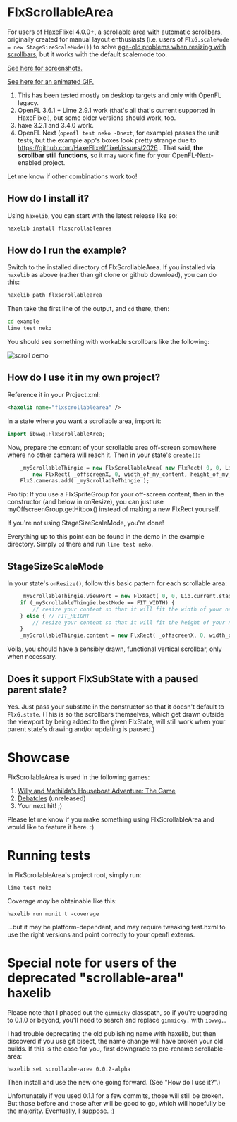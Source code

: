 # FlxScrollableArea

For users of HaxeFlixel 4.0.0+, a scrollable area with automatic scrollbars, originally created for manual layout enthusiasts (i.e. users of `FlxG.scaleMode = new StageSizeScaleMode()`) to solve [age-old problems when resizing with scrollbars](http://inthebeginningwasthewordgame.blogspot.ch/2016/01/scrollbar-merry-go-round.html), but it works with the default scalemode too.
	
[See here for screenshots.](http://inthebeginningwasthewordgame.blogspot.ch/2016/01/huzzah-scrollbars-drawn.html)

[See here for an animated GIF.](https://twitter.com/wastheWordGame/status/738750646527119360)

1. This has been tested mostly on desktop targets and only with OpenFL legacy.
1. OpenFL 3.6.1 + Lime 2.9.1 work (that's all that's current supported in HaxeFlixel), but some older versions should work, too.
1. haxe 3.2.1 and 3.4.0 work.
1. OpenFL Next (`openfl test neko -Dnext`, for example) passes the unit tests, but the example app's boxes look pretty strange due to https://github.com/HaxeFlixel/flixel/issues/2026 .  That said, **the scrollbar still functions**, so it may work fine for your OpenFL-Next-enabled project.

Let me know if other combinations work too!

## How do I install it?

Using `haxelib`, you can start with the latest release like so:

```sh
haxelib install flxscrollablearea
```

## How do I run the example?

Switch to the installed directory of FlxScrollableArea.  If you installed via `haxelib` as above (rather than git clone or github download), you can do this:

```sh
haxelib path flxscrollablearea
```

Then take the first line of the output, and `cd` there, then:

```sh
cd example
lime test neko
```

You should see something with workable scrollbars like the following:

![scroll demo](https://cloud.githubusercontent.com/assets/16719964/23081153/d170bc5c-f553-11e6-8c43-2d54458289da.gif)


## How do I use it in my own project?

Reference it in your Project.xml:

```xml
<haxelib name="flxscrollablearea" />
```

In a state where you want a scrollable area, import it:

```haxe
import ibwwg.FlxScrollableArea;
```

Now, prepare the content of your scrollable area off-screen somewhere where no other camera will reach it.  Then in your state's `create()`:

```haxe
	_myScrollableThingie = new FlxScrollableArea( new FlxRect( 0, 0, Lib.current.stage.stageWidth, Lib.current.stage.stageHeight ), // full-screen viewport
		new FlxRect( _offscreenX, 0, width_of_my_content, height_of_my_content ), FIT_WIDTH );
	FlxG.cameras.add( _myScrollableThingie );
```

Pro tip: If you use a FlxSpriteGroup for your off-screen content, then in the constructor (and below in onResize), you can just use myOffscreenGroup.getHitbox() instead of making a new FlxRect yourself.

If you're not using StageSizeScaleMode, you're done!

Everything up to this point can be found in the demo in the example directory.  Simply `cd` there and run `lime test neko`.

## StageSizeScaleMode

In your state's `onResize()`, follow this basic pattern for each scrollable area:

```haxe
	_myScrollableThingie.viewPort = new FlxRect( 0, 0, Lib.current.stage.stageWidth, Lib.current.stage.stageHeight ); // must be before .bestMode
	if (_myScrollableThingie.bestMode == FIT_WIDTH) {
		// resize your content so that it will fit the width of your newly resized viewport, minus _myScrollableThingie.verticalScrollbarWidth
	} else { // FIT_HEIGHT
		// resize your content so that it will fit the height of your newly resized viewport
	}
	_myScrollableThingie.content = new FlxRect( _offscreenX, 0, width_of_my_content, height_of_my_content );
```

Voila, you should have a sensibly drawn, functional vertical scrollbar, only when necessary.

## Does it support FlxSubState with a paused parent state?

Yes.  Just pass your substate in the constructor so that it doesn't default to `FlxG.state`.  (This is so the scrollbars themselves, which get drawn outside the viewport by being added to the given FlxState, will still work when your parent state's drawing and/or updating is paused.)

# Showcase

FlxScrollableArea is used in the following games:

1. [Willy and Mathilda's Houseboat Adventure: The Game](https://ibwwg.itch.io/mathildagame)
2. [Debatcles](http://ibwwg.com/?id=1) (unreleased)
3. Your next hit!  ;)

Please let me know if you make something using FlxScrollableArea and would like to feature it here.  :)

# Running tests

In FlxScrollableArea's project root, simply run:

```
lime test neko
```

Coverage *may* be obtainable like this:

```
haxelib run munit t -coverage
```

...but it may be platform-dependent, and may require tweaking test.hxml to use the right versions and point correctly to your openfl externs.

# Special note for users of the deprecated "scrollable-area" haxelib

Please note that I phased out the `gimmicky` classpath, so if you're upgrading to 0.1.0 or beyond, you'll need to search and replace `gimmicky.` with `ibwwg.`.

I had trouble deprecating the old publishing name with haxelib, but then discoverd if you use git bisect, the name change will have broken your old builds.  If this is the case for you, first downgrade to pre-rename scrollable-area:

```
haxelib set scrollable-area 0.0.2-alpha
```

Then install and use the new one going forward.  (See "How do I use it?".)

Unfortunately if you used 0.1.1 for a few commits, those will still be broken.  But those before and those after will be good to go, which will hopefully be the majority.  Eventually, I suppose.  :)
